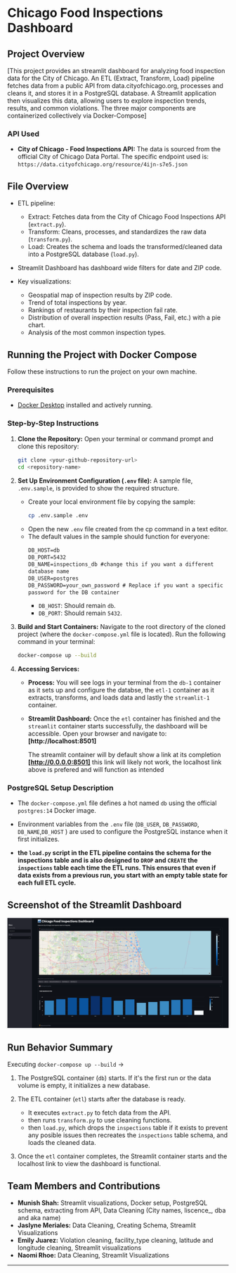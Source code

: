 # Chicago Food Inspections Dashboard

## Project Overview

[This project provides an streamlit dashboard for analyzing food inspection data for the City of Chicago. An ETL (Extract, Transform, Load) pipeline fetches data from a public API from data.cityofchicago.org, processes and cleans it, and stores it in a PostgreSQL database. A Streamlit application then visualizes this data, allowing users to explore inspection trends, results, and common violations. The three major components are containerized collectively via Docker-Compose]


### API Used

*   **City of Chicago - Food Inspections API:** The data is sourced from the official City of Chicago Data Portal. The specific endpoint used is:
    `https://data.cityofchicago.org/resource/4ijn-s7e5.json`

## File Overview

*   ETL pipeline:
    *   Extract: Fetches data from the City of Chicago Food Inspections API (`extract.py`).
    *   Transform: Cleans, processes, and standardizes the raw data (`transform.py`).
    *   Load: Creates the schema and loads the transformed/cleaned data into a PostgreSQL database (`load.py`).

*   Streamlit Dashboard has dashboard wide filters for date and ZIP code.
*   Key visualizations:
    *   Geospatial map of inspection results by ZIP code.
    *   Trend of total inspections by year.
    *   Rankings of restaurants by their inspection fail rate.
    *   Distribution of overall inspection results (Pass, Fail, etc.) with a pie chart.
    *   Analysis of the most common inspection types.

## Running the Project with Docker Compose

Follow these instructions to run the project on your own machine.

### Prerequisites

*   [Docker Desktop](https://www.docker.com/get-started) installed and actively running.

### Step-by-Step Instructions

1.  **Clone the Repository:**
    Open your terminal or command prompt and clone this repository:
    ```bash
    git clone <your-github-repository-url>
    cd <repository-name>
    ```

2.  **Set Up Environment Configuration (`.env` file):**
    A sample file, `.env.sample`, is provided to show the required structure.

    *   Create your local environment file by copying the sample:
        ```bash
        cp .env.sample .env
        ```
    *   Open the new `.env` file created from the cp command in a text editor.
    *   The default values in the sample should function for everyone:
        ```dotenv
        DB_HOST=db
        DB_PORT=5432
        DB_NAME=inspections_db #change this if you want a different database name
        DB_USER=postgres
        DB_PASSWORD=your_own_password # Replace if you want a specific password for the DB container
        ```
        *   `DB_HOST`: Should remain `db`.
        *   `DB_PORT`: Should remain `5432`.

3.  **Build and Start Containers:**
    Navigate to the root directory of the cloned project (where the `docker-compose.yml` file is located). Run the following command in your terminal:
    ```bash
    docker-compose up --build
    ```

4.  **Accessing Services:**
    *   **Process:** You will see logs in your terminal from the `db-1` container as it sets up and configure the databse, the  `etl-1` container as it extracts, transforms, and loads data and lastly the `streamlit-1` container.

    *   **Streamlit Dashboard:** Once the `etl` container has finished and the `streamlit` container starts successfully, the dashboard will be accessible.
        Open your browser and navigate to:
        **[http://localhost:8501]**

        The streamlit container will by default show a link at its completion **[http://0.0.0.0:8501]** this link will likely not work, the localhost link above is prefered and will function as intended

### PostgreSQL Setup Description

*   The `docker-compose.yml` file defines a hot named `db` using the official `postgres:14` Docker image.
*   Environment variables from the `.env` file (`DB_USER`, `DB_PASSWORD`, `DB_NAME`,`DB_HOST` ) are used to configure the PostgreSQL instance when it first initializes.

*   **the `load.py` script in the ETL pipeline contains the schema for the inspections table and is also designed to `DROP` and `CREATE` the `inspections` table each time the ETL runs. This ensures that even if data exists from a previous run, you start with an empty table state for each full ETL cycle.**

## Screenshot of the Streamlit Dashboard

![Dashboard Screenshot](SCR-20250506-vt6.png)

## Run Behavior Summary

Executing `docker-compose up --build` ->

1.  The PostgreSQL container (`db`) starts. If it's the first run or the data volume is empty, it initializes a new database.

2.  The ETL container (`etl`) starts after the database is ready.
    *   It executes `extract.py` to fetch data from the API.
    *   then runs `transform.py` to use cleaning functions.
    *   then `load.py`, which drops the `inspections` table if it exists to prevent any posible issues then recreates the `inspections` table schema, and loads the cleaned data.

3.  Once the `etl` container completes, the Streamlit container starts and the localhost link to view the dashboard is functional.


## Team Members and Contributions

*   **Munish Shah:** Streamlit visualizations, Docker setup, PostgreSQL schema, extracting from API, Data Cleaning (City names, liscence_, dba and aka name)
*   **Jaslyne Meriales:** Data Cleaning, Creating Schema, Streamlit Visualizations
*   **Emily Juarez:** Violation cleaning, facility_type cleaning, latitude and longitude cleaning, Streamlit visualizations
*   **Naomi Rhoe:** Data Cleaning, Streamlit Visualizations

---